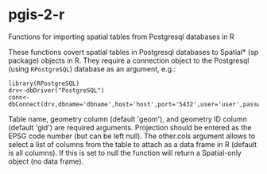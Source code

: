 # pgis-2-r
Functions for importing spatial tables from Postgresql databases in R

These functions covert spatial tables in Postgresql databases to Spatial* (sp package) objects in R. They require a connection object to the Postgresql (using `RPostgreSQL`) database as an argument, e.g.:

```
library(RPostgreSQL)
drv<-dbDriver("PostgreSQL")
conn<-dbConnect(drv,dbname='dbname',host='host',port='5432',user='user',password='password')
```

Table name, geometry column (default 'geom'), and geometry ID column (default 'gid') are required arguments. Projection should be entered as the EPSG code number (but can be left null). The other.cols argument allows to select a list of columns from the table to attach as a data frame in R (default is all columns). If this is set to null the function will return a Spatial-only object (no data frame).
